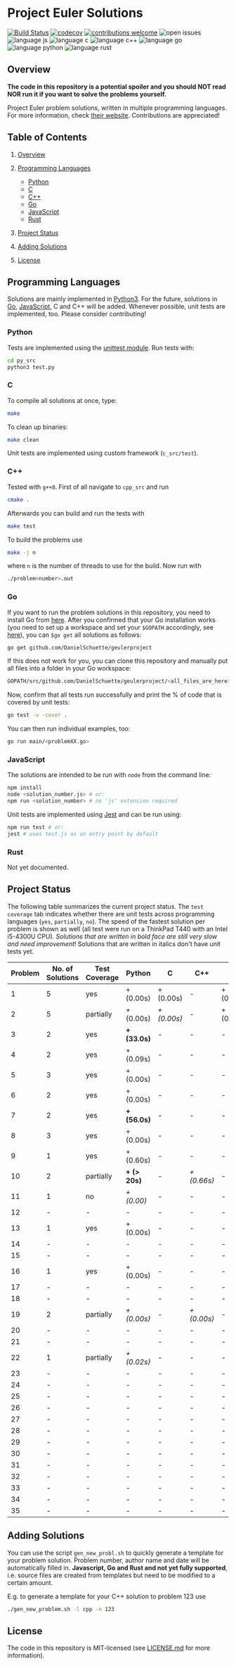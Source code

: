 # Project Euler Solutions

[![Build Status](https://travis-ci.org/PhilippSchuette/projecteuler.svg?branch=master)](https://travis-ci.org/PhilippSchuette/projecteuler) [![codecov](https://codecov.io/gh/PhilippSchuette/projecteuler/branch/master/graph/badge.svg)](https://codecov.io/gh/PhilippSchuette/projecteuler) [![contributions welcome](https://img.shields.io/badge/contributions-welcome-brightgreen.svg?style=flat)](https://github.com/dwyl/esta/issues) ![open issues](https://img.shields.io/github/issues/PhilippSchuette/projecteuler.svg?style=flat) ![language js](https://img.shields.io/badge/Language-JS-blue.svg) ![language c](https://img.shields.io/badge/Language-C-blue.svg) ![language c++](https://img.shields.io/badge/Language-C++-blue.svg) ![language go](https://img.shields.io/badge/Language-Go-blue.svg) ![language python](https://img.shields.io/badge/Language-Python-blue.svg) ![language rust](https://img.shields.io/badge/Language-Rust-blue.svg)

## <a name="overview"></a> Overview

**The code in this repository is a potential spoiler and you should NOT read NOR run it if you want to solve the problems yourself.**

Project Euler problem solutions, written in multiple programming languages. For more information, check [their website](https://projecteuler.net/). Contributions are appreciated!

## <a name="toc"></a> Table of Contents

1. [Overview](#overview)

2. [Programming Languages](#langs)

    - [Python](#python)
    - [C](#c)
    - [C++](#cpp)
    - [Go](#go)
    - [JavaScript](#js)
    - [Rust](#rust)

3. [Project Status](#project-status)

4. [Adding Solutions](#adding-solutions)

5. [License](#license)

## <a name="langs"></a> Programming Languages

Solutions are mainly implemented in [Python3](https://www.python.org/). For the future, solutions in [Go](https://golang.org/), [JavaScript](https://www.javascript.com/), C and C++ will be added. Whenever possible, unit tests are implemented, too. Please consider contributing!

### <a name="python"></a> Python

Tests are implemented using the [unittest module](https://docs.python.org/3/library/unittest.html). Run tests with:

```bash
cd py_src
python3 test.py
```

### <a name="c"></a> C

To compile all solutions at once, type:

```bash
make
```

To clean up binaries:

```bash
make clean
```

Unit tests are implemented using custom framework (`c_src/test`).

### <a name="cpp"></a> C++

Tested with `g++8`. First of all navigate to `cpp_src` and run

```bash
cmake .
```

Afterwards you can build and run the tests with

```bash
make test
```

To build the problems use

```bash
make -j n
```

where `n` is the number of threads to use for the build.
Now run with

```bash
./problem<number>.out
```

### <a name="go"></a> Go

If you want to run the problem solutions in this repository, you need to install Go from [here](https://golang.org/). After you confirmed that your Go installation works (you need to set up a workspace and set your `$GOPATH` accordingly, see [here](https://golang.org/doc/code.html)), you can `$go get` all solutions as follows:

```bash
go get github.com/DanielSchuette/geulerproject
```

If this does not work for you, you can clone this repository and manually put all files into a folder in your Go workspace:

```bash
GOPATH/src/github.com/DanielSchuette/geulerproject/<all_files_are_here>
```

Now, confirm that all tests run successfully and print the % of code that is covered by unit tests:

```bash
go test -v -cover .
```

You can then run individual examples, too:

```bash
go run main/<problemXX.go>
```

### <a name="js"></a> JavaScript

The solutions are intended to be run with `node` from the command line:

```bash
npm install
node <solution_number.js> # or:
npm run <solution_number> # no 'js' extension required
```

Unit tests are implemented using [Jest](https://jestjs.io/docs/en/getting-started.html) and can be run using:

```bash
npm run test # or:
jest # uses test.js as an entry point by default
```

### <a name="rust"></a> Rust

Not yet documented.

## <a name="project-status"></a> Project Status

The following table summarizes the current project status. The `test coverage` tab indicates whether there are unit tests across programming languages (`yes`, `partially`, `no`). The speed of the fastest solution per problem is shown as well (all test were run on a ThinkPad T440 with an Intel i5-4300U CPU). *Solutions that are written in bold face are still very slow and need improvement*! Solutions that are written in italics don't have unit tests yet.

| Problem | No. of Solutions | Test Coverage |      Python |         C |       C++ |        JS |    Go |  Rust |
| ------- | ---------------- | ------------- | ----------- |---------- | --------- | --------- | ----- | ----- |
|       1 |                5 |           yes |  + (0.00s)  | + (0.00s) |      -    | + (0.23s) | + (s) |*+ (s)*|
|       2 |                5 |     partially |  + (0.00s)  |*+ (0.00s)*|      -    | + (0.17s) | + (s) |*+ (s)*|
|       3 |                2 |           yes |**+ (33.0s)**|   -       |      -    |    -      | + (s) |   -   |
|       4 |                2 |           yes |  + (0.09s)  |   -       |      -    |    -      | + (s) |   -   |
|       5 |                3 |           yes |  + (0.00s)  |   -       |      -    |    -      | + (s) |   -   |
|       6 |                2 |           yes |  + (0.00s)  |   -       |      -    |    -      | + (s) |   -   |
|       7 |                2 |           yes |**+ (56.0s)**|   -       |      -    |    -      | + (s) |   -   |
|       8 |                3 |           yes |  + (0.00s)  |   -       |      -    |    -      | + (s) |   -   |
|       9 |                1 |           yes |  + (0.60s)  |   -       |      -    |    -      | + (s) |   -   |
|      10 |                2 |     partially |**+ (> 20s)**|   -       |*+ (0.66s)*|    -      |*+ (s)*|   -   |
|      11 |                1 |            no | *+ (0.00)*  |   -       |      -    |    -      |    -  |   -   |
|      12 |                - |             - |     -       |   -       |      -    |    -      |    -  |   -   |
|      13 |                1 |           yes |  + (0.00s)  |   -       |      -    |    -      |    -  |   -   |
|      14 |                - |             - |     -       |   -       |      -    |    -      |    -  |   -   |
|      15 |                - |             - |     -       |   -       |      -    |    -      |    -  |   -   |
|      16 |                1 |           yes |  + (0.00s)  |   -       |      -    |    -      |    -  |   -   |
|      17 |                - |             - |     -       |   -       |      -    |    -      |    -  |   -   |
|      18 |                - |             - |     -       |   -       |      -    |    -      |    -  |   -   |
|      19 |                2 |     partially | *+ (0.00s)* |   -       |*+ (0.00s)*|    -      |    -  |   -   |
|      20 |                - |             - |     -       |   -       |      -    |    -      |    -  |   -   |
|      21 |                - |             - |     -       |   -       |      -    |    -      |    -  |   -   |
|      22 |                1 |     partially | *+ (0.02s)* |   -       |      -    |    -      |    -  |   -   |
|      23 |                - |             - |     -       |   -       |      -    |    -      |    -  |   -   |
|      24 |                - |             - |     -       |   -       |      -    |    -      |    -  |   -   |
|      25 |                - |             - |     -       |   -       |      -    |    -      |    -  |   -   |
|      26 |                - |             - |     -       |   -       |      -    |    -      |    -  |   -   |
|      27 |                - |             - |     -       |   -       |      -    |    -      |    -  |   -   |
|      28 |                - |             - |     -       |   -       |      -    |    -      |    -  |   -   |
|      29 |                - |             - |     -       |   -       |      -    |    -      |    -  |   -   |
|      30 |                - |             - |     -       |   -       |      -    |    -      |    -  |   -   |
|      31 |                - |             - |     -       |   -       |      -    |    -      |    -  |   -   |
|      32 |                - |             - |     -       |   -       |      -    |    -      |    -  |   -   |
|      33 |                - |             - |     -       |   -       |      -    |    -      |    -  |   -   |
|      34 |                - |             - |     -       |   -       |      -    |    -      |    -  |   -   |
|      35 |                - |             - |     -       |   -       |      -    |    -      |    -  |   -   |

## <a name="adding-solutions"></a> Adding Solutions

You can use the script `gen_new_probl.sh` to quickly generate a template for your problem solution. Problem number, author name and date will be automatically filled in. **Javascript, Go and Rust and not yet fully supported**, i.e. source files are created from templates but need to be modified to a certain amount.

E.g. to generate a template for your C++ solution to problem 123 use

```bash
./gen_new_problem.sh -l cpp -n 123
```

## <a name="license"></a> License

The code in this repository is MIT-licensed (see [LICENSE.md](./LICENSE.md) for more information).
